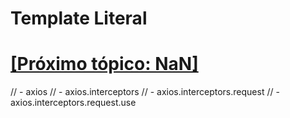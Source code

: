 # Template Literal

# [[Próximo tópico: NaN]](./NaN.md)

<!--
- setInterval
- Template Literal
- NaN
- Infinity
- Comportamento das variáveis de ambiente (process.env) em relação a valores falsy
- Variáveis
- Classes
- Objetos
- Linguagem de Programação
- Linguagem de Programação de alto nível
- Linguagem de Programação interpretada
- Linguagem de Programação dinamicamente tipada
- Node.js
- JS é compilada antes de executada (pelo motor)
-->

// - axios
// - axios.interceptors
// - axios.interceptors.request
// - axios.interceptors.request.use